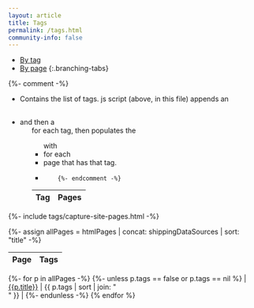 ```yaml
---
layout: article
title: Tags
permalink: /tags.html
community-info: false
---
```


<script>
$.getJSON( "{{site.baseurl}}/data/tags.json", function( data ) {
  var items = [];
  $.each( data, function( i, item ) {
    $('#tags-table tbody')
      .append('<tr><td>' + i + '</td><td></td></tr>');

    $.each(item, function(i, item) {
      $('#tags-table tbody td:last')
        .append( '<a href="' + item.url + '">' + item.title + '</a><br />' );
    });
  });

});
</script>

<div class="branching-container">

* [By tag](#by-tag-tab)
* [By page](#by-page-tab)
{:.branching-tabs}

<div id="by-tag-tab">

{%- comment -%}
*   Contains the list of tags. js script (above, in this file) appends an <h2>
*   and then a <ul> for each tag, then populates the <ul> with <li> for each
*   page that has that tag.
*         {%- endcomment -%}
<div id="tags-container">

<table id="tags-table">
  <thead> <tr> <th>Tag</th> <th>Pages</th> </tr> </thead>
  <tbody> </tbody>
</table>
</div>

</div>

<div id="by-page-tab">

{%- include tags/capture-site-pages.html -%}

{%- assign allPages = htmlPages | concat: shippingDataSources | sort: "title" -%}

| Page | Tags |
|---|---|
{%- for p in allPages -%}
{%- unless p.tags == false or p.tags == nil %}
| [{{p.title}}]({{p.url}}) | {{ p.tags | sort | join: "<br />" }} |
{%- endunless -%}
{% endfor %}

</div>

</div>